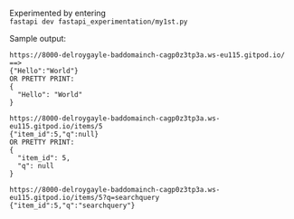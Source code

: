 Experimented by entering<br>
```fastapi dev fastapi_experimentation/my1st.py```

Sample output:<br>

```
https://8000-delroygayle-baddomainch-cagp0z3tp3a.ws-eu115.gitpod.io/
==>
{"Hello":"World"}
OR PRETTY PRINT:
{
  "Hello": "World"
}

https://8000-delroygayle-baddomainch-cagp0z3tp3a.ws-eu115.gitpod.io/items/5
{"item_id":5,"q":null}
OR PRETTY PRINT:
{
  "item_id": 5,
  "q": null
}

https://8000-delroygayle-baddomainch-cagp0z3tp3a.ws-eu115.gitpod.io/items/5?q=searchquery
{"item_id":5,"q":"searchquery"}
```